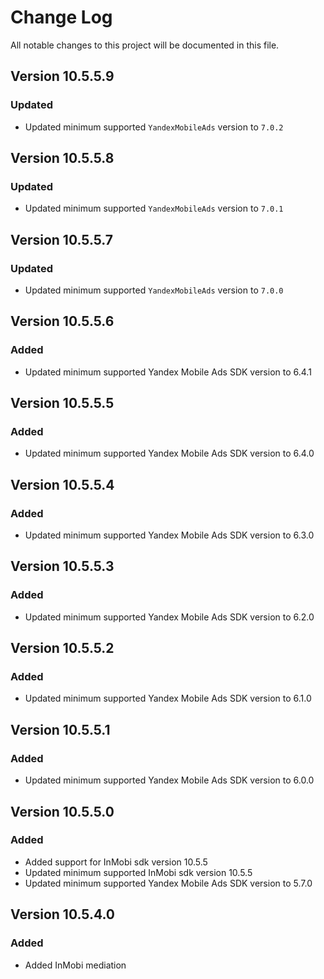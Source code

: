 # Change Log

All notable changes to this project will be documented in this file.

## Version 10.5.5.9

### Updated

- Updated minimum supported `YandexMobileAds` version to `7.0.2`

## Version 10.5.5.8

### Updated

- Updated minimum supported `YandexMobileAds` version to `7.0.1`

## Version 10.5.5.7

### Updated

- Updated minimum supported `YandexMobileAds` version to `7.0.0`

## Version 10.5.5.6

### Added

- Updated minimum supported Yandex Mobile Ads SDK version to 6.4.1

## Version 10.5.5.5

### Added

- Updated minimum supported Yandex Mobile Ads SDK version to 6.4.0

## Version 10.5.5.4

### Added

- Updated minimum supported Yandex Mobile Ads SDK version to 6.3.0

## Version 10.5.5.3

### Added

- Updated minimum supported Yandex Mobile Ads SDK version to 6.2.0

## Version 10.5.5.2

### Added

- Updated minimum supported Yandex Mobile Ads SDK version to 6.1.0

## Version 10.5.5.1

### Added

- Updated minimum supported Yandex Mobile Ads SDK version to 6.0.0

## Version 10.5.5.0

### Added

- Added support for InMobi sdk version 10.5.5
- Updated minimum supported InMobi sdk version 10.5.5
- Updated minimum supported Yandex Mobile Ads SDK version to 5.7.0

## Version 10.5.4.0

### Added

- Added InMobi mediation
